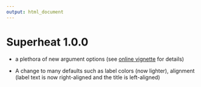 ```yaml
---
output: html_document
---
```


# Superheat 1.0.0

- a plethora of new argument options (see [online vignette](https://rlbarter.github.io/superheat/) for details)

- A change to many defaults such as label colors (now lighter), alignment (label text is now right-aligned and the title is left-aligned)
